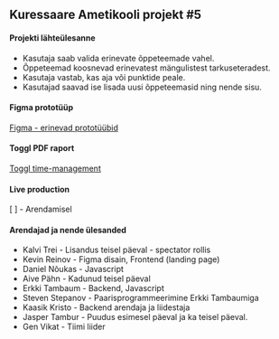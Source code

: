 ## Kuressaare Ametikooli projekt #5

#### Projekti lähteülesanne

- Kasutaja saab valida erinevate õppeteemade vahel.
- Õppeteemad koosnevad erinevatest mängulistest tarkuseteradest.
- Kasutaja vastab, kas aja või punktide peale.
- Kasutajad saavad ise lisada uusi õppeteemasid ning nende sisu.

#### Figma prototüüp

[Figma - erinevad prototüübid](https://www.figma.com/file/kjVPKyZiRG6HAi9k15IgPZ/Untitled?node-id=0%3A1)

#### Toggl PDF raport

[Toggl time-management](/toggl-pdf/toggle-ametikool.pdf)

#### Live production

[ ] - Arendamisel

#### Arendajad ja nende ülesanded

- Kalvi Trei - Lisandus teisel päeval - spectator rollis
- Kevin Reinov - Figma disain, Frontend (landing page)
- Daniel Nõukas - Javascript
- Aive Pähn - Kadunud teisel päeval
- Erkki Tambaum - Backend, Javascript
- Steven Stepanov - Paarisprogrammeerimine Erkki Tambaumiga
- Kaasik Kristo - Backend arendaja ja liidestaja
- Jasper Tambur - Puudus esimesel päeval ja ka teisel päeval.
- Gen Vikat - Tiimi liider
